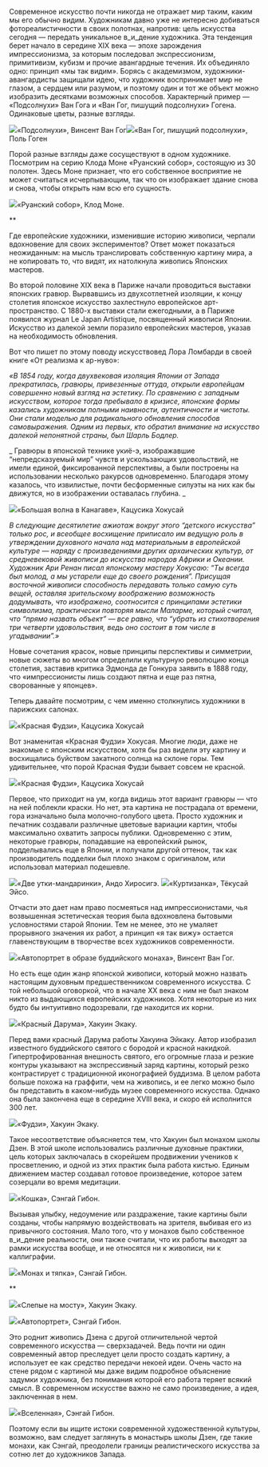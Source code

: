 Современное искусство почти никогда не отражает мир таким, каким мы его обычно видим. Художникам давно уже не интересно добиваться фотореалистичности в своих полотнах, напротив: цель искусства сегодня — передать уникальное в_и_дение художника. Эта тенденция берет начало в середине XIX века — эпохе зарождения импрессионизма, за которым последовал экспрессионизм, примитивизм, кубизм и прочие авангардные течения. Их объединяло одно: принцип «мы так видим». Борясь с академизмом, художники-авангардисты защищали идею, что художник воспринимает мир не глазом, а сердцем или разумом, и поэтому один и тот же объект можно изобразить десятками возможных способов. Характерный пример — «Подсолнухи» Ван Гога и «Ван Гог, пишущий подсолнухи» Гогена. Одинаковые цветы, разные взгляды.

![](https://assets.discours.io/unsafe/900x/production/image/4600ea80-b5ea-11e8-8e2f-af479752b7f7.jpeg)«Подсолнухи», Винсент Ван Гог![](https://assets.discours.io/unsafe/900x/production/image/4dd7c080-b5ea-11e8-8e2f-af479752b7f7.jpeg)«Ван Гог, пишущий подсолнухи», Поль Гоген

Порой разные взгляды даже сосуществуют в одном художнике. Посмотрим на серию Клода Моне «Руанский собор», состоящую из 30 полотен. Здесь Моне признает, что его собственное восприятие не может считаться исчерпывающим, так что он изображает здание снова и снова, чтобы открыть нам всю его сущность.​

![](https://assets.discours.io/unsafe/900x/production/image/b027c050-b5ea-11e8-8e2f-af479752b7f7.jpg)«Руанский собор», Клод Моне.

**

Где европейские художники, изменившие историю живописи, черпали вдохновение для своих экспериментов? Ответ может показаться неожиданным: на мысль транслировать собственную картину мира, а не копировать то, что видят, их натолкнула живопись Японских мастеров.

Во второй половине XIX века в Париже начали проводиться выставки японских гравюр. Вырвавшись из двухсотлетней изоляции, к концу столетия японское искусство захлестнуло европейское арт-пространство. С 1880-х выставки стали ежегодными, а в Париже появился журнал Le Japan Artistique, посвященный живописи Японии. Искусство из далекой земли поразило европейских мастеров, указав на необходимость обновления. 

Вот что пишет по этому поводу искусствовед Лора Ломбарди в своей книге «От реализма к ар-нуво»:

_«В 1854 году, когда двухвековая изоляция Японии от Запада прекратилась, гравюры, привезенные оттуда, открыли европейцам совершенно новый взгляд на эстетику. По сравнению с западным искусством, которое тогда пребывало в кризисе, японские формы казались художникам полными наивности, аутентичности и чистоты. Они стали моделью для радикального обновления способов самовыражения. Одним из первых, кто обратил внимание на искусство далекой непонятной страны, был Шарль Бодлер._

_ Гравюры в японской технике укиё-э, изображавшие “непредсказуемый мир” чувств и ускользающих удовольствий, не имели единой, фиксированной перспективы, а были построены на использовании несколько ракурсов одновременно. Благодаря этому казалось, что извилистые, почти бесформенные силуэты на них как бы движутся, но в изображении оставалась глубина. _

![](https://assets.discours.io/unsafe/900x/production/image/f1910d30-b5ea-11e8-8e2f-af479752b7f7.jpg)«Большая волна в Канагаве», Кацусика Хокусай

_В следующие десятилетие ажиотаж вокруг этого “детского искусства” только рос, и всеобщее восхищение приписало им ведущую роль в утверждении духовного начала над материальным в европейской культуре — наряду с произведениями других архаических культур, от средневековой живописи до искусства народов Африки и Океании. Художник Ари Ренан писал японскому мастеру Хокусаю: “Ты всегда был молод, а мы устарели еще до своего рождения”. Присущая восточной живописи способность передавать только самую суть вещей, оставляя зрительскому воображению возможность додумывать, что изображено, соотносится с принципами эстетики символизма, практически повторяя мысли Маларме, который считал, что “прямо назвать объект” — все равно, что “убрать из стихотворения три четверти удовольствия, ведь оно состоит в том числе в угадывании”.»_

Новые сочетания красок, новые принципы перспективы и симметрии, новые сюжеты во многом определили культурную революцию конца столетия, заставив критика Эдмонда де Гонкура заявить в 1888 году, что «импрессионисты лишь создают пятна и еще раз пятна, сворованные у японцев». 

Теперь давайте посмотрим, с чем именно столкнулись художники в парижских салонах.  


![](https://assets.discours.io/unsafe/900x/production/image/3a024750-b5eb-11e8-8e2f-af479752b7f7.jpeg)«Красная Фудзи», Кацусика Хокусай

Вот знаменитая «Красная Фудзи» Хокусая. Многие люди, даже не знакомые с японским искусством, хотя бы раз видели эту картину и восхищались буйством закатного солнца на склоне горы. Тем удивительнее, что порой Красная Фудзи бывает совсем не красной.  


![](https://assets.discours.io/unsafe/900x/production/image/4d3c0040-b5eb-11e8-8e2f-af479752b7f7.jpeg)«Красная Фудзи», Кацусика Хокусай

Первое, что приходит на ум, когда видишь этот вариант гравюры — что на ней поблекли краски. Но нет, эта картина не пострадала от времени, гора изначально была молочно-голубого цвета. Просто художник и печатник создавали различные цветовые вариации картин, чтобы максимально охватить запросы публики. Одновременно с этим, некоторые гравюры, попадавшие на европейский рынок, подделывались еще в Японии, и получали другой оттенок, так как производитель подделки был плохо знаком с оригиналом, или использовал материал подешевле.  


![](https://assets.discours.io/unsafe/900x/production/image/6596be00-b5eb-11e8-8e2f-af479752b7f7.jpg)«Две утки-мандаринки», Андо Хиросигэ. ![](https://assets.discours.io/unsafe/900x/production/image/d06c7170-b5eb-11e8-8e2f-af479752b7f7.jpg)«Куртизанка», Тёкусай Эйсо.

Отчасти это дает нам право посмеяться над импрессионистами, чья возвышенная эстетическая теория была вдохновлена бытовыми условностями старой Японии. Тем не менее, это не умаляет прорывного значения их работ, а принцип «я так вижу» остается главенствующим в творчестве всех художников современности.

![](https://assets.discours.io/unsafe/900x/production/image/0b51a710-b5ec-11e8-8e2f-af479752b7f7.jpeg)«Автопортрет в образе буддийского монаха», Винсент Ван Гог.

Но есть еще один жанр японской живописи, который можно назвать настоящим духовным предшественником современного искусства. С той небольшой оговоркой, что в начале XX века с ним не был знаком никто из выдающихся европейских художников. Хотя некоторые из них будто бы интуитивно подозревали, где находится их корни.  


![](https://assets.discours.io/unsafe/900x/production/image/49d07e30-b5ec-11e8-8e2f-af479752b7f7.jpeg)«Красный Дарума», Хакуин Экаку.

Перед вами красный Дарума работы Хакуина Эйкаку. Автор изобразил известного буддийского святого с бородой и красной накидкой. Гипертрофированная внешность святого, его огромные глаза и резкие контуры указывают на экспрессивный заряд картины, который резко контрастирует с традиционной иконографией буддизма. В целом работа больше похожа на граффити, чем на живопись, и ее легко можно было бы представить в каком-нибудь музее современного искусства. Однако она была закончена еще в середине XVIII века, и скоро ей исполнится 300 лет.  


![](https://assets.discours.io/unsafe/900x/production/image/64aabae0-b5ec-11e8-8e2f-af479752b7f7.jpeg)«Фудзи», Хакуин Экаку.

Такое несоответствие объясняется тем, что Хакуин был монахом школы Дзен. В этой школе использовались различные духовные практики, цель которых заключалась в скорейшем продвижении учеников к просветлению, и одной из этих практик была работа кистью. Единым движением мастер создавал готовое произведение, которое затем созерцали во время медитации.  


![](https://assets.discours.io/unsafe/900x/production/image/84d4fba0-b5ec-11e8-8e2f-af479752b7f7.jpeg)«Кошка», Сэнгай Гибон.

Вызывая улыбку, недоумение или раздражение, такие картины были созданы, чтобы напрямую воздействовать на зрителя, выбивая его из привычного состояния. Мало того, что у монахов было собственное в_и_дение реальности, они также считали, что их работы выходят за рамки искусства вообще, и не относятся ни к живописи, ни к каллиграфии.  


![](https://assets.discours.io/unsafe/900x/production/image/9c2c2c10-b5ec-11e8-8e2f-af479752b7f7.jpeg)«Монах и тяпка», Сэнгай Гибон.

**

![](https://assets.discours.io/unsafe/900x/production/image/b9143a20-b5ec-11e8-8e2f-af479752b7f7.jpeg)«Слепые на мосту», Хакуин Экаку.

![](https://assets.discours.io/unsafe/900x/production/image/d1546b00-b5ec-11e8-8e2f-af479752b7f7.jpeg)«Автопортрет», Сэнгай Гибон.

Это роднит живопись Дзена с другой отличительной чертой современного искусства — сверхзадачей. Ведь почти ни один современный автор преследует цели просто создать картину, а использует ее как средство передачи некоей идеи. Очень часто на стене рядом с картиной мы даже видим подробное объяснение задумки художника, без понимания которой его работа теряет всякий смысл. В современном искусстве важно не само произведение, а идея, заключенная в нем.

![](https://assets.discours.io/unsafe/900x/production/image/e515a370-b5ec-11e8-8e2f-af479752b7f7.jpeg)«Вселенная», Сэнгай Гибон.

Поэтому если вы ищите истоки современной художественной культуры, возможно, вам следует заглянуть в монастырь школы Дзен, где такие монахи, как Сэнгай, преодолели границы реалистического искусства за сотню лет до художников Запада.
